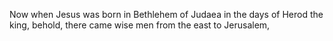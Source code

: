Now when Jesus was born in Bethlehem of Judaea in the days of Herod the king, behold, there came wise men from the east to Jerusalem,
